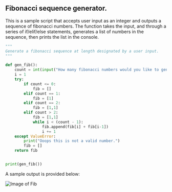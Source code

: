 ## Fibonacci sequence generator.

This is a sample script that accepts user input as an integer and outputs a sequence of fibonacci numbers. The function takes the input, and through a series of if/elif/else statements, generates a list of numbers in the sequence, then prints the list in the console.

```Python
"""
Generate a fibonacci sequence at length designated by a user input.
"""

def gen_fib():
    count = int(input("How many fibonacci numbers would you like to generate? "))
    i = 1
    try:
        if count <= 0:
            fib = []
        elif count == 1:
            fib = [1]
        elif count == 2:
            fib = [1,1]
        elif count > 2:
            fib = [1,1]
            while i < (count - 1):
                fib.append(fib[i] + fib[i-1])
                i += 1
    except ValueError:
        print("Ooops this is not a valid number.")
        fib = []
    return fib


print(gen_fib())
```

A sample output is provided below:

![Image of Fib](https://kibagari.github.io/Portfolio/images/fib.png)
